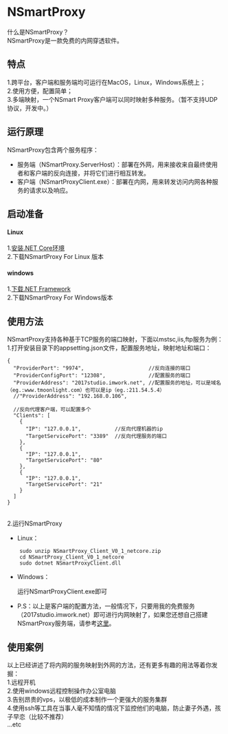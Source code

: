 
# NSmartProxy

什么是NSmartProxy？<br />
NSmartProxy是一款免费的内网穿透软件。

## 特点
1.跨平台，客户端和服务端均可运行在MacOS，Linux，Windows系统上；<br />
2.使用方便，配置简单；<br />
3.多端映射，一个NSmart Proxy客户端可以同时映射多种服务。（暂不支持UDP协议，开发中。）

## 运行原理
NSmartProxy包含两个服务程序：<br />
* 服务端（NSmartProxy.ServerHost）：部署在外网，用来接收来自最终使用者和客户端的反向连接，并将它们进行相互转发。
* 客户端（NSmartProxyClient.exe）：部署在内网，用来转发访问内网各种服务的请求以及响应。


## 启动准备
#### Linux
1.[安装.NET Core环境](https：//dotnet.microsoft.com/download/linux-package-manager/rhel/runtime-current)<br />
2.下载NSmartProxy For Linux 版本

#### windows
1.[下载.NET Framework](https：//dotnet.microsoft.com/download/dotnet-framework/net461)<br />
2.下载NSmartProxy For Windows版本

## 使用方法
NSmartProxy支持各种基于TCP服务的端口映射，下面以mstsc,iis,ftp服务为例：<br />
1.打开安装目录下的appsetting.json文件，配置服务地址，映射地址和端口：<br />
```
{
  "ProviderPort": "9974",                     //反向连接的端口
  "ProviderConfigPort": "12308",              //配置服务的端口
  "ProviderAddress": "2017studio.imwork.net", //配置服务的地址，可以是域名（eg.:www.tmoonlight.com）也可以是ip（eg.:211.54.5.4）
  //"ProviderAddress": "192.168.0.106",

  //反向代理客户端，可以配置多个
  "Clients": [
    {
      "IP": "127.0.0.1",           //反向代理机器的ip
      "TargetServicePort": "3389"  //反向代理服务的端口
    },
    {
      "IP": "127.0.0.1",
      "TargetServicePort": "80"
    },
    {
      "IP": "127.0.0.1",
      "TargetServicePort": "21"
    }
  ]
}
```
<br />
2.运行NSmartProxy <br />

* Linux：
```
    sudo unzip NSmartProxy_Client_V0_1_netcore.zip
    cd NSmartProxy_Client_V0_1_netcore
    sudo dotnet NSmartProxyClient.dll
```
* Windows：

	运行NSmartProxyClient.exe即可

* P.S：以上是客户端的配置方法，一般情况下，只要用我的免费服务（2017studio.imwork.net）即可进行内网映射了，如果您还想自己搭建NSmartProxy服务端，请参考[这里](Server.MD)。

## 使用案例
以上已经讲述了将内网的服务映射到外网的方法，还有更多有趣的用法等着你发掘：<br />
1.远程开机
<br />
2.使用windows远程控制操作办公室电脑
<br />
3.告别昂贵的vps，以极低的成本制作一个更强大的服务集群<br />
4.使用ssh等工具在当事人毫不知情的情况下监控他们的电脑，防止妻子外遇，孩子早恋（比较不推荐）<br />
...etc
<br />

